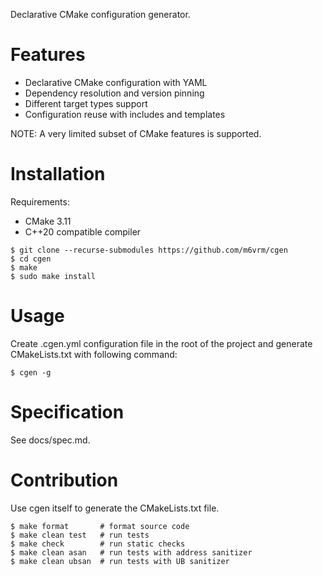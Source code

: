 Declarative CMake configuration generator.

Features
========

*   Declarative CMake configuration with YAML
*   Dependency resolution and version pinning
*   Different target types support
*   Configuration reuse with includes and templates

NOTE: A very limited subset of CMake features is supported.

Installation
============

Requirements:

*   CMake 3.11
*   C++20 compatible compiler

<!-- -->

    $ git clone --recurse-submodules https://github.com/m6vrm/cgen
    $ cd cgen
    $ make
    $ sudo make install

Usage
=====

Create .cgen.yml configuration file in the root of the project and generate
CMakeLists.txt with following command:

    $ cgen -g

Specification
=============

See docs/spec.md.

Contribution
============

Use cgen itself to generate the CMakeLists.txt file.

    $ make format       # format source code
    $ make clean test   # run tests
    $ make check        # run static checks
    $ make clean asan   # run tests with address sanitizer
    $ make clean ubsan  # run tests with UB sanitizer
